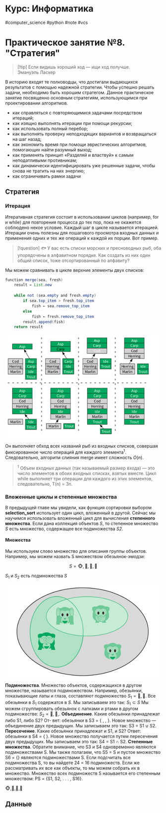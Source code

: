 # Курс: Информатика
#computer_science #python #note #vcs
# Практическое занятие №8. "Стратегия"
>[!tip] Если видишь хороший ход — ищи ход получше.											 <br>Эмануэль Ласкер

В историю входят те полководцы, что достигали выдающихся результатов с помощью надежной стратегии. Чтобы успешно решать задачи, необходимо быть хорошим стратегом. Данное практическое занятие посвященно основным стратегиям, использующимся при проектировании алгоритмов.

- как справляться с повторяющимися задачами посредством итераций;
- как изящно выполнять итерации при помощи рекурсии;
- как использовать полный перебор;
- как выполнять проверку неподходящих вариантов и возвращаться на шаг назад;
- как экономить время при помощи эвристических алгоритмов, помогающих найти разумный выход;
- как применять принцип «Разделяй и властвуй» к самым неподатливыми противникам;
- как динамически идентифицировать уже решенные задачи, чтобы снова не тратить на них энергию;
- как ограничивать рамки задачи
## Стратегия
### Итерация
Итеративная стратегия состоит в использовании циклов (например, for и while) для повторения процесса до тех пор, пока не окажется соблюдено некое условие. Каждый шаг в цикле называется итерацией. Итерации очень полезны для пошагового просмотра входных
данных и применения одних и тех же операций к каждой их порции.
Вот пример.

>[!question] 🐟 У вас есть списки морских и пресноводных рыб, оба упорядочены в алфавитном порядке.  Как создать из них один общий список, тоже отсортированный по алфавиту?

Мы можем сравнивать в цикле верхние элементы двух списков:

```java
function merge(sea, fresh)
	result ← List.new
	
	while not (sea.empty and fresh.empty)
		if sea.top_item > fresh.top_item
			fish ← sea.remove_top_item
		else
			fish ← fresh.remove_top_item
		result.append(fish)
	return result
```

![titile](images/0_fish.png)

Он выполняет обход всех названий рыб из входных списков, совершая фиксированное число операций для каждого элемента$^1$. Следовательно, алгоритм слияния merge имеет сложность $O(n)$.

> $^1$ Объем входных данных (так называемый размер входа) — это число элементов в обоих входных списках, взятых вместе. Цикл while выполняет три операции для каждого из этих элементов, следовательно, T(n) = 3n.

### Вложенные циклы и степенные множества

В предыдущей главе мы увидели, как функция сортировки выбором **selection_sort** использует один цикл, вложенный в другой. Сейчас мы научимся использовать вложенный цикл для вычисления **степенного множества**. Если дана коллекция объектов *S*, то степенное
множество *S* есть множество, содержащее все подмножества *S2*.

#### Множества

Мы используем слово множество для описания группы объектов. Например, мы можем назвать S множеством обезьянок-эмодзи:

$$S = {🐵,🙈,🙉,🙊}$$

$S_1$ и $S_2$ есть подмножества $S$

![titile](images/01_monkey.png)

**Подмножества**. Множество объектов, содержащихся в другом множестве, называется подмножеством. Например, обезьянки, показывающие лапы и глаза, составляют подмножество $S_1 = {🙉,🙊}$. Все обезьянки в $S_1$ содержатся в $S$. Мы записываем это так: $S_1 \subset S$ Мы можем сгруппировать обезьянок с лапками и ртами в другом подмножестве: $S_2 = {🙈,🙉,}$.
**Объединение**. Какие обезьянки принадлежат либо S1, либо S2? От-
вет: обезьянки в S3 = { , , }. Новое множество — объединение двух предыдущих. Мы записываем это так: S3 = S1 ∪ S2. 
**Пересечение**. Какие обезьянки принадлежат и S1, и S2? Ответ: обезьянки в S4 = { }. Новое множество получается путем пересечения двух предыдущих. Мы записываем это так: S4 = S1 ∩ S2.
**Степенные множества**. Обратите внимание, что S3 и S4 одновременно являются подмножествами S. Мы также полагаем, что S5 = S и пустое множество S6 = {} являются подмножествами S. Если подсчитать все подмножества S, то вы найдете 24 = 16 подмножеств. Если же рассматривать их все как объекты, то мы можем собрать их в множество.
Множество всех подмножеств S называется его степенным множеством:
PS = {S1, S2, . . . , S16}.

🐵,🙈,🙉,🙊


## Данные
